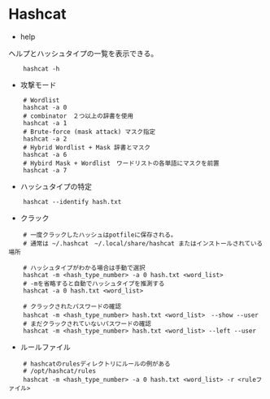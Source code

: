 # Hashcat

- help

ヘルプとハッシュタイプの一覧を表示できる。

``` shell
    hashcat -h
```

- 攻撃モード

``` shell
    # Wordlist
    hashcat -a 0
    # combinator　２つ以上の辞書を使用
    hashcat -a 1
    # Brute-force (mask attack) マスク指定
    hashcat -a 2
    # Hybrid Wordlist + Mask 辞書とマスク
    hashcat -a 6 
    # Hybird Mask + Wordlist　ワードリストの各単語にマスクを前置
    hashcat -a 7
```

- ハッシュタイプの特定

``` shell
    hashcat --identify hash.txt
```

- クラック

``` shell
    # 一度クラックしたハッシュはpotfileに保存される。
    # 通常は ~/.hashcat　~/.local/share/hashcat またはインストールされている場所

    # ハッシュタイプがわかる場合は手動で選択
    hashcat -m <hash_type_number> -a 0 hash.txt <word_list>
    # -mを省略すると自動でハッシュタイプを推測する
    hashcat -a 0 hash.txt <word_list>

    # クラックされたパスワードの確認
    hashcat -m <hash_type_number> hash.txt <word_list>　--show --user
    # まだクラックされていないパスワードの確認
    hashcat -m <hash_type_number> hash.txt <word_list> --left --user
```

- ルールファイル
  
```shell
    # hashcatのrulesディレクトリにルールの例がある
    # /opt/hashcat/rules
    hashcat -m <hash_type_number> -a 0 hash.txt <word_list> -r <ruleファイル>
```
